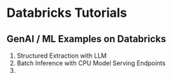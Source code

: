 # Databricks Tutorials

## GenAI / ML Examples on Databricks

1. Structured Extraction with LLM
2. Batch Inference with CPU Model Serving Endpoints
3. 
